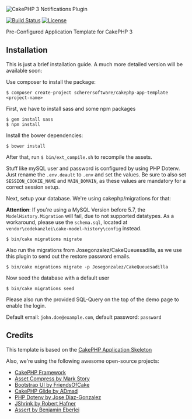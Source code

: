 ![CakePHP 3 Notifications Plugin](https://raw.githubusercontent.com/scherersoftware/cakephp-app-template/master/app-template.png)

[![Build Status](https://travis-ci.org/scherersoftware/cakephp-app-template.svg?branch=master)](https://travis-ci.org/scherersoftware/cakephp-app-template)
[![License](https://img.shields.io/badge/license-MIT-brightgreen.svg?style=flat-square)](LICENSE.txt)

Pre-Configured Application Template for CakePHP 3

## Installation

This is just a brief installation guide. A much more detailed version will be available soon:

Use composer to install the package:

`$ composer create-project scherersoftware/cakephp-app-template <project-name>`

First, we have to install sass and some npm packages

```
$ gem install sass
$ npm install
```

Install the bower dependencies:

`$ bower install`

After that, run `$ bin/ext_compile.sh` to recompile the assets.

Stuff like mySQL user and password is configured by using PHP Dotenv.
Just rename the `.env.deault` to `.env` and set the values.
Be sure to also set `SESSION_COOKIE_NAME`
and `MAIN_DOMAIN`, as these values are mandatory for a correct session setup.

Next, setup your database. We're using cakephp/migrations for that:

**Attention**: If you're using a MySQL Version before 5.7, the `ModelHistory.Migration` will fail, due to not supported datatypes. As a workaround, please use the `schema.sql`, located at `vendor\codekanzlei\cake-model-history\config` instead.

`$ bin/cake migrations migrate`

Also run the migrations from Josegonzalez/CakeQueuesadilla, as we use this plugin to send out the restore password emails.

`$ bin/cake migrations migrate -p Josegonzalez/CakeQueuesadilla`

Now seed the database with a default user

`$ bin/cake migrations seed`

Please also run the provided SQL-Query on the top of the demo page to enable the login.

Default email: `john.doe@example.com`, default password: `password`

## Credits

This template is based on the [CakePHP Application Skeleton](https://github.com/cakephp/app)

Also, we're using the following awesome open-source projects:
- [CakePHP Framework](https://github.com/cakephp/cakephp)
- [Asset Compress by Mark Story](https://github.com/markstory/asset_compress)
- [Bootstrap UI by FriendsOfCake](https://github.com/FriendsOfCake/bootstrap-ui)
- [CakePHP Glide by ADmad](https://github.com/admad/cakephp-glide)
- [PHP Dotenv by Jose Diaz-Gonzalez](https://github.com/josegonzalez)
- [JShrink by Robert Hafner](https://github.com/tedivm/jshrink)
- [Assert by Benjamin Eberlei](https://github.com/beberlei/assert)


